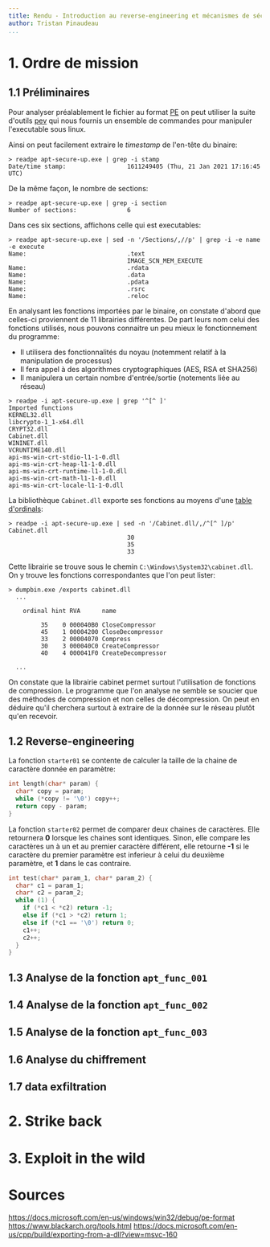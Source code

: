```yaml
---
title: Rendu - Introduction au reverse-engineering et mécanismes de sécurité Windows
author: Tristan Pinaudeau
...
```


# 1. Ordre de mission

## 1.1 Préliminaires

Pour analyser préalablement le fichier au format [PE](https://docs.microsoft.com/en-us/windows/win32/debug/pe-format)
on peut utiliser la suite d'outils [pev](https://github.com/merces/pev) qui nous
fournis un ensemble de commandes pour manipuler l'executable sous linux.

Ainsi on peut facilement extraire le *timestamp* de l'en-tête du binaire:
```
> readpe apt-secure-up.exe | grep -i stamp
Date/time stamp:                 1611249405 (Thu, 21 Jan 2021 17:16:45 UTC)
```

De la même façon, le nombre de sections:
```
> readpe apt-secure-up.exe | grep -i section             
Number of sections:              6
```

Dans ces six sections, affichons celle qui est executables:
```
> readpe apt-secure-up.exe | sed -n '/Sections/,//p' | grep -i -e name -e execute
Name:                            .text
                                 IMAGE_SCN_MEM_EXECUTE
Name:                            .rdata
Name:                            .data
Name:                            .pdata
Name:                            .rsrc
Name:                            .reloc
```

En analysant les fonctions importées par le binaire, on constate d'abord que
celles-ci proviennent de 11 librairies différentes. De part leurs nom celui des
fonctions utilisés, nous pouvons connaitre un peu mieux le fonctionnement du
programme:

* Il utilisera des fonctionnalités du noyau (notemment relatif à la
  manipulation de processus)
* Il fera appel à des algorithmes cryptographiques (AES, RSA et SHA256)
* Il manipulera un certain nombre d'entrée/sortie (notements liée au réseau)

```
> readpe -i apt-secure-up.exe | grep '^[^ ]'
Imported functions
KERNEL32.dll
libcrypto-1_1-x64.dll
CRYPT32.dll
Cabinet.dll
WININET.dll
VCRUNTIME140.dll
api-ms-win-crt-stdio-l1-1-0.dll
api-ms-win-crt-heap-l1-1-0.dll
api-ms-win-crt-runtime-l1-1-0.dll
api-ms-win-crt-math-l1-1-0.dll
api-ms-win-crt-locale-l1-1-0.dll
```

La bibliothèque `Cabinet.dll` exporte ses fonctions au moyens d'une [table
d'ordinals](https://docs.microsoft.com/en-us/windows/win32/debug/pe-format#export-ordinal-table):
```
> readpe -i apt-secure-up.exe | sed -n '/Cabinet.dll/,/^[^ ]/p'
Cabinet.dll
                                 30
                                 35
                                 33
```

Cette librairie se trouve sous le chemin `C:\Windows\System32\cabinet.dll`. On y
trouve les fonctions correspondantes que l'on peut lister:
```
> dumpbin.exe /exports cabinet.dll
  ...

    ordinal hint RVA      name

         35    0 000040B0 CloseCompressor
         45    1 00004200 CloseDecompressor
         33    2 00004070 Compress
         30    3 000040C0 CreateCompressor
         40    4 000041F0 CreateDecompressor

  ...
```

On constate que la librairie cabinet permet surtout l'utilisation de fonctions
de compression. Le programme que l'on analyse ne semble se soucier que des
méthodes de compression et non celles de décompression. On peut en déduire qu'il
cherchera surtout à extraire de la donnée sur le réseau plutôt qu'en recevoir.

## 1.2 Reverse-engineering

La fonction `starter01` se contente de calculer la taille de la chaine de
caractère donnée en paramètre:
```c
int length(char* param) {
  char* copy = param;
  while (*copy != '\0') copy++;
  return copy - param;
}
```

La fonction `starter02` permet de comparer deux chaines de caractères. Elle
retournera **0** lorsque les chaines sont identiques. Sinon, elle compare les
caractères un à un et au premier caractère différent, elle retourne **-1** si le
caractère du premier paramètre est inferieur à celui du deuxième paramètre, et
**1** dans le cas contraire.
```c
int test(char* param_1, char* param_2) {
  char* c1 = param_1;
  char* c2 = param_2;
  while (1) {
    if (*c1 < *c2) return -1;
    else if (*c1 > *c2) return 1;
    else if (*c1 == '\0') return 0;
    c1++;
    c2++;
  }
}
```

## 1.3 Analyse de la fonction `apt_func_001`

## 1.4 Analyse de la fonction `apt_func_002`

## 1.5 Analyse de la fonction `apt_func_003`

## 1.6 Analyse du chiffrement

## 1.7 data exfiltration

# 2. Strike back

# 3. Exploit in the wild

# Sources

https://docs.microsoft.com/en-us/windows/win32/debug/pe-format
https://www.blackarch.org/tools.html
https://docs.microsoft.com/en-us/cpp/build/exporting-from-a-dll?view=msvc-160

